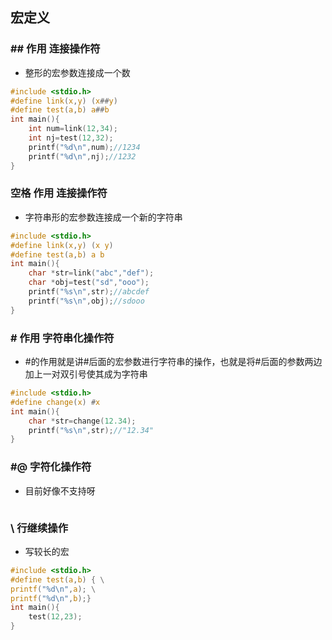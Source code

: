 ## 宏定义
### ## 作用 连接操作符
* 整形的宏参数连接成一个数
```c
#include <stdio.h>
#define link(x,y) (x##y)
#define test(a,b) a##b
int main(){
    int num=link(12,34);
    int nj=test(12,32);
    printf("%d\n",num);//1234
    printf("%d\n",nj);//1232
}
```
### 空格 作用 连接操作符
* 字符串形的宏参数连接成一个新的字符串
```c
#include <stdio.h>
#define link(x,y) (x y)
#define test(a,b) a b
int main(){
    char *str=link("abc","def");
    char *obj=test("sd","ooo");
    printf("%s\n",str);//abcdef
    printf("%s\n",obj);//sdooo
}
```
### # 作用 字符串化操作符
* #的作用就是讲#后面的宏参数进行字符串的操作，也就是将#后面的参数两边加上一对双引号使其成为字符串
```c
#include <stdio.h>
#define change(x) #x
int main(){
    char *str=change(12.34);
    printf("%s\n",str);//"12.34"
}
```
### #@ 字符化操作符
* 目前好像不支持呀
```c
```
### \ 行继续操作
* 写较长的宏
```c
#include <stdio.h>
#define test(a,b) { \
printf("%d\n",a); \
printf("%d\n",b);}
int main(){
    test(12,23);
}
```